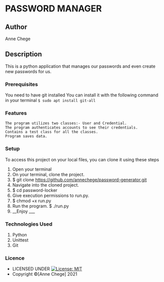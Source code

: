 # PASSWORD MANAGER

## Author
Anne Chege

## Description
This is a python application that manages our passwords and even create new passwords for us.

### Prerequisites
You need to have git installed
You can install it with the following command in your terminal
`$ sudo apt install git-all`

### Features
    The program utilizes two classes:- User and Credential.
    The program authenticates accounts to see their credentials.
    Contains a test class for all the classes.
    Program saves data.

### Setup
To access this project on your local files, you can clone it using these steps
1. Open your terminal
1. On your terminal, clone the project.
1. $ git clone https://github.com/annechege/password-generator.git
1. Navigate into the cloned project.
1. $ cd password-locker
1. Give execution permissions to run.py.
1. $ chmod +x run.py
1. Run the program.
$ ./run.py
1. __Enjoy ___

### Technologies Used
1. Python
1. Unittest
1. Git
###
### Licence
* LICENSED UNDER  [![License: MIT](https://img.shields.io/badge/License-MIT-yellow.svg)](license/MIT)
* Copyright &copy;[Anne Chege] 2021